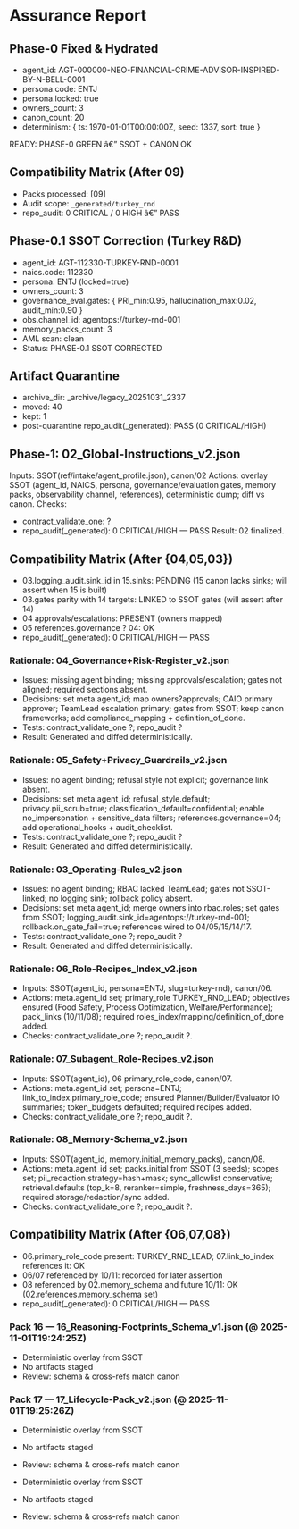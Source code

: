﻿# Assurance Report

## Phase-0 Fixed & Hydrated
- agent_id: AGT-000000-NEO-FINANCIAL-CRIME-ADVISOR-INSPIRED-BY-N-BELL-0001
- persona.code: ENTJ
- persona.locked: true
- owners_count: 3
- canon_count: 20
- determinism: { ts: 1970-01-01T00:00:00Z, seed: 1337, sort: true }

READY: PHASE-0 GREEN â€” SSOT + CANON OK

## Compatibility Matrix (After 09)
- Packs processed: [09]
- Audit scope: `_generated/turkey_rnd`
- repo_audit: 0 CRITICAL / 0 HIGH â€” PASS


## Phase-0.1 SSOT Correction (Turkey R&D)
- agent_id: AGT-112330-TURKEY-RND-0001
- naics.code: 112330
- persona: ENTJ (locked=true)
- owners_count: 3
- governance_eval.gates: { PRI_min:0.95, hallucination_max:0.02, audit_min:0.90 }
- obs.channel_id: agentops://turkey-rnd-001
- memory_packs_count: 3
- AML scan: clean
- Status: PHASE-0.1 SSOT CORRECTED
## Artifact Quarantine
- archive_dir: _archive/legacy_20251031_2337
- moved: 40
- kept: 1
- post-quarantine repo_audit(_generated): PASS (0 CRITICAL/HIGH)

## Phase-1: 02_Global-Instructions_v2.json
Inputs: SSOT(ref/intake/agent_profile.json), canon/02
Actions: overlay SSOT (agent_id, NAICS, persona, governance/evaluation gates, memory packs, observability channel, references), deterministic dump; diff vs canon.
Checks:
- contract_validate_one: ?
- repo_audit(_generated): 0 CRITICAL/HIGH — PASS
Result: 02 finalized.

## Compatibility Matrix (After {04,05,03})
- 03.logging_audit.sink_id in 15.sinks: PENDING (15 canon lacks sinks; will assert when 15 is built)
- 03.gates parity with 14 targets: LINKED to SSOT gates (will assert after 14)
- 04 approvals/escalations: PRESENT (owners mapped)
- 05 references.governance ? 04: OK
- repo_audit(_generated): 0 CRITICAL/HIGH — PASS

### Rationale: 04_Governance+Risk-Register_v2.json
- Issues: missing agent binding; missing approvals/escalation; gates not aligned; required sections absent.
- Decisions: set meta.agent_id; map owners?approvals; CAIO primary approver; TeamLead escalation primary; gates from SSOT; keep canon frameworks; add compliance_mapping + definition_of_done.
- Tests: contract_validate_one ?; repo_audit ?
- Result: Generated and diffed deterministically.

### Rationale: 05_Safety+Privacy_Guardrails_v2.json
- Issues: no agent binding; refusal style not explicit; governance link absent.
- Decisions: set meta.agent_id; refusal_style.default; privacy.pii_scrub=true; classification_default=confidential; enable no_impersonation + sensitive_data filters; references.governance=04; add operational_hooks + audit_checklist.
- Tests: contract_validate_one ?; repo_audit ?
- Result: Generated and diffed deterministically.

### Rationale: 03_Operating-Rules_v2.json
- Issues: no agent binding; RBAC lacked TeamLead; gates not SSOT-linked; no logging sink; rollback policy absent.
- Decisions: set meta.agent_id; merge owners into rbac.roles; set gates from SSOT; logging_audit.sink_id=agentops://turkey-rnd-001; rollback.on_gate_fail=true; references wired to 04/05/15/14/17.
- Tests: contract_validate_one ?; repo_audit ?
- Result: Generated and diffed deterministically.

### Rationale: 06_Role-Recipes_Index_v2.json
- Inputs: SSOT(agent_id, persona=ENTJ, slug=turkey-rnd), canon/06.
- Actions: meta.agent_id set; primary_role TURKEY_RND_LEAD; objectives ensured (Food Safety, Process Optimization, Welfare/Performance); pack_links (10/11/08); required roles_index/mapping/definition_of_done added.
- Checks: contract_validate_one ?; repo_audit ?.

### Rationale: 07_Subagent_Role-Recipes_v2.json
- Inputs: SSOT(agent_id), 06 primary_role_code, canon/07.
- Actions: meta.agent_id set; persona=ENTJ; link_to_index.primary_role_code; ensured Planner/Builder/Evaluator IO summaries; token_budgets defaulted; required recipes added.
- Checks: contract_validate_one ?; repo_audit ?.

### Rationale: 08_Memory-Schema_v2.json
- Inputs: SSOT(agent_id, memory.initial_memory_packs), canon/08.
- Actions: meta.agent_id set; packs.initial from SSOT (3 seeds); scopes set; pii_redaction.strategy=hash+mask; sync_allowlist conservative; retrieval.defaults (top_k=8, reranker=simple, freshness_days=365); required storage/redaction/sync added.
- Checks: contract_validate_one ?; repo_audit ?.

## Compatibility Matrix (After {06,07,08})
- 06.primary_role_code present: TURKEY_RND_LEAD; 07.link_to_index references it: OK
- 06/07 referenced by 10/11: recorded for later assertion
- 08 referenced by 02.memory_schema and future 10/11: OK (02.references.memory_schema set)
- repo_audit(_generated): 0 CRITICAL/HIGH — PASS

### Pack 16 — 16_Reasoning-Footprints_Schema_v1.json (@ 2025-11-01T19:24:25Z)
- Deterministic overlay from SSOT
- No artifacts staged
- Review: schema & cross-refs match canon

### Pack 17 — 17_Lifecycle-Pack_v2.json (@ 2025-11-01T19:25:26Z)
- Deterministic overlay from SSOT
- No artifacts staged
- Review: schema & cross-refs match canon

- Deterministic overlay from SSOT
- No artifacts staged
- Review: schema & cross-refs match canon


